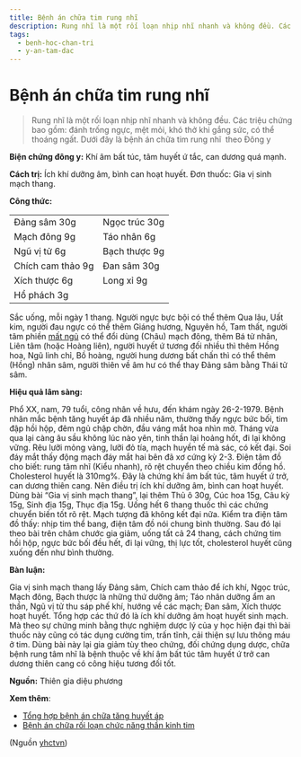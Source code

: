```yaml
---
title: Bệnh án chữa tim rung nhĩ
description: Rung nhĩ là một rối loạn nhịp nhĩ nhanh và không đều. Các triệu chứng bao gồm- đánh trống ngực, mệt mỏi, khó thở khi gắng sức, có thể thoáng ngất. Dưới đây là bệnh án chữa tim rung nhĩ  theo Đông y
tags:
  - benh-hoc-chan-tri
  - y-an-tam-dac
---
```


# Bệnh án chữa tim rung nhĩ 

> Rung nhĩ là một rối loạn nhịp nhĩ nhanh và không đều. Các triệu chứng bao gồm: đánh trống ngực, mệt mỏi, khó thở khi gắng sức, có thể thoáng ngất. Dưới đây là bệnh án chữa tim rung nhĩ  theo Đông y


**Biện chứng đông y:** Khí âm bất túc, tâm huyết ứ tắc, can dương quá mạnh.


**Cách trị:** Ích khí dưỡng âm, bình can hoạt huyết. Đơn thuốc: Gia vị sinh mạch thang.


**Công thức:**




|  |  |
| --- | --- |
| Đảng sâm 30g | Ngọc trúc 30g |
| Mạch đông 9g | Táo nhân 6g |
| Ngũ vị tử 6g | Bạch thược 9g |
| Chích cam thảo 9g | Đan sâm 30g |
| Xích thược 6g |  Long xỉ 9g |
| Hổ phách 3g |  |


Sắc uống, mỗi ngày 1 thang. Người ngực bực bội có thể thêm Qua lâu, Uất kim, người đau ngực có thể thêm Giáng hương, Nguyên hồ, Tam thất, người tâm phiền [mất ngủ](/yhctvn/chung-mat-ngu-theo-dong-y) có thể đổi dùng (Châu) mạch đông, thêm Bá tử nhân, Liên tâm (hoặc Hoàng liên), người huyết ứ tương đối nhiều thì thêm Hồng hoa, Ngũ linh chỉ, Bồ hoàng, người hung dương bất chấn thì có thể thêm (Hồng) nhân sâm, người thiên về âm hư có thể thay Đảng sâm bằng Thái tử sâm.


**Hiệu quả lâm sàng:**


Phổ XX, nam, 79 tuổi, công nhân về hưu, đến khám ngày 26-2-1979. Bệnh nhân mắc bệnh tăng huyết áp đã nhiều năm, thường thấy ngực bức bối, tim đập hồi hộp, đêm ngủ chập chờn, đầu váng mắt hoa nhìn mờ. Tháng vừa qua lại càng âu sầu không lúc nào yên, tinh thần lại hoảng hốt, đi lại không vững. Rêu lưỡi mỏng vàng, lưỡi đỏ tía, mạch huyền tế mà sác, có kết đại. Soi đáy mắt thấy động mạch đáy mắt hai bên đã xơ cứng kỳ 2-3. Điện tâm đồ cho biết: rung tâm nhĩ (Kiểu nhanh), rõ rệt chuyển theo chiều kim đồng hồ. Cholesterol huyết là 310mg%. Đây là chứng khí âm bất túc, tâm huyết ứ trở, can dương thiên cang. Nên điều trị ích khí dưỡng âm, bình can hoạt huyết. Dùng bài “Gia vị sinh mạch thang”, lại thêm Thủ ô 30g, Cúc hoa 15g, Câu kỳ 15g, Sinh địa 15g, Thục địa 15g. Uống hết 6 thang thuốc thì các chứng chuyển biến tốt rõ rệt. Mạch tượng đã không kết đại nữa. Kiểm tra điện tâm đồ thấy: nhịp tim thể bang, điện tâm đồ nói chung bình thường. Sau đó lại theo bài trên châm chước gia giảm, uống tất cả 24 thang, cách chứng tim hồi hộp, ngực bức bối đều hết, đi lại vững, thị lực tốt, cholesterol huyết cũng xuống đến như bình thường.





**Bàn luận:** 


Gia vị sinh mạch thang lấy Đảng sâm, Chích cam thảo để ích khí, Ngọc trúc, Mạch đông, Bạch thược là những thứ dưỡng âm; Táo nhân dưỡng ẩm an thần, Ngũ vị tử thu sáp phế khí, hướng về các mạch; Đan sâm, Xích thược hoạt huyết. Tổng hợp các thứ đó là ích khí dưỡng âm hoạt huyết sinh mạch. Mà theo sự chứng minh bằng thực nghiệm dược lý của y học hiện đại thì bài thuốc này cũng có tác dụng cường tim, trấn tĩnh, cải thiện sự lưu thông máu ở tim. Dùng bài này lại gia giảm tùy theo chứng, đối chứng dụng dược, chữa bệnh rung tâm nhĩ là bệnh thuộc về khí âm bất túc tâm huyết ứ trở can dương thiên cang có công hiệu tương đối tốt.


**Nguồn:** Thiên gia diệu phương


**Xem thêm**:


* [Tổng hợp bệnh án chữa tăng huyết áp](/yhctvn/tong-hop-benh-an-chua-tang-huyet-ap)
* [Bệnh án chữa rối loạn chức năng thần kinh tim](/yhctvn/benh-an-chua-roi-loan-chuc-nang-than-kinh-tim)

(Nguồn <a href="https://yhctvn.com/benh-an-chua-tim-rung-nhi/" target="_blank">yhctvn</a>)
